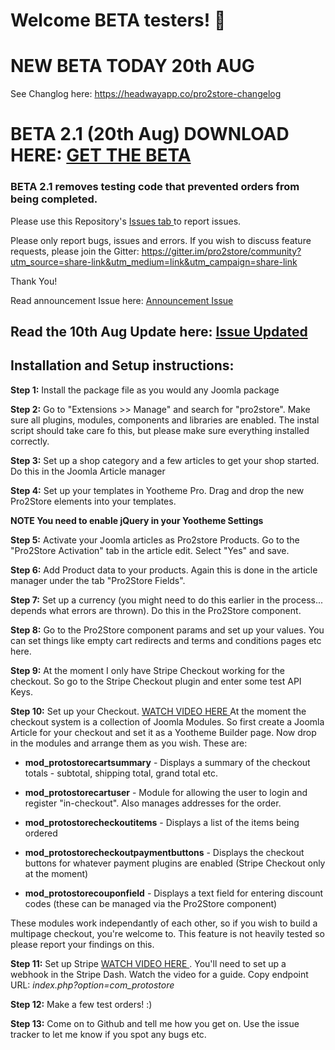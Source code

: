 # Welcome BETA testers! 👋

# NEW BETA TODAY 20th AUG

See Changlog here: https://headwayapp.co/pro2store-changelog

# BETA 2.1 (20th Aug) DOWNLOAD HERE:  <a href="https://we.tl/t-9SZgQ2kb12"> GET THE BETA </a>

### BETA 2.1 removes testing code that prevented orders from being completed.

Please use this Repository's <a href="https://github.com/pro2store/Pro2Store/issues"> Issues tab </a> to report issues.

Please only report bugs, issues and errors. If you wish to discuss feature requests, please join the Gitter: https://gitter.im/pro2store/community?utm_source=share-link&utm_medium=link&utm_campaign=share-link

Thank You!

Read announcement Issue here: <a href="https://github.com/pro2store/Pro2Store/issues/1"> Announcement Issue </a>  

## Read the 10th Aug Update here: <a href="https://github.com/pro2store/Pro2Store/issues/1"> Issue Updated </a>   

## Installation and Setup instructions:

**Step 1:** Install the package file as you would any Joomla package

**Step 2:** Go to "Extensions >> Manage" and search for "pro2store". Make sure all plugins, modules, components and libraries are enabled. The instal script should take care fo this, but please make sure everything installed correctly.

**Step 3:** Set up a shop category and a few articles to get your shop started. Do this in the Joomla Article manager

**Step 4:** Set up your templates in Yootheme Pro. Drag and drop the new Pro2Store elements into your templates. 

**NOTE You need to enable jQuery in your Yootheme Settings**

**Step 5:** Activate your Joomla articles as Pro2store Products. Go to the "Pro2Store Activation" tab in the article edit. Select "Yes" and save.

**Step 6:** Add Product data to your products. Again this is done in the article manager under the tab "Pro2Store Fields".

**Step 7:** Set up a currency (you might need to do this earlier in the process... depends what errors are thrown). Do this in the Pro2Store component.

**Step 8:** Go to the Pro2Store component params and set up your values. You can set things like empty cart redirects and terms and conditions pages etc here.

**Step 9:** At the moment I only have Stripe Checkout working for the checkout. So go to the Stripe Checkout plugin and enter some test API Keys.

**Step 10:** Set up your Checkout. <a href="https://www.youtube.com/watch?v=NVi9_P24Fno"> WATCH VIDEO HERE </a> At the moment the checkout system is a collection of Joomla Modules. So first create a Joomla Article for your checkout and set it as a Yootheme Builder page. Now drop in the modules and arrange them as you wish. These are: 

* **mod_protostorecartsummary** - Displays a summary of the checkout totals - subtotal, shipping total, grand total etc.

* **mod_protostorecartuser** - Module for allowing the user to login and register "in-checkout". Also manages addresses for the order.

* **mod_protostorecheckoutitems** - Displays a list of the items being ordered

* **mod_protostorecheckoutpaymentbuttons** - Displays the checkout buttons for whatever payment plugins are enabled (Stripe Checkout only at the moment)

* **mod_protostorecouponfield** - Displays a text field for entering discount codes (these can be managed via the Pro2Store component)

These modules work independantly of each other, so if you wish to build a multipage checkout, you're welcome to. This feature is not heavily tested so please report your findings on this.

**Step 11:** Set up Stripe  <a href="https://www.youtube.com/watch?v=aFq8BQVjo4U"> WATCH VIDEO HERE </a>. You'll need to set up a webhook in the Stripe Dash. Watch the video for a guide. Copy endpoint URL: _index.php?option=com_protostore_


**Step 12:** Make a few test orders! :)

**Step 13:** Come on to Github and tell me how you get on. Use the issue tracker to let me know if you spot any bugs etc.
